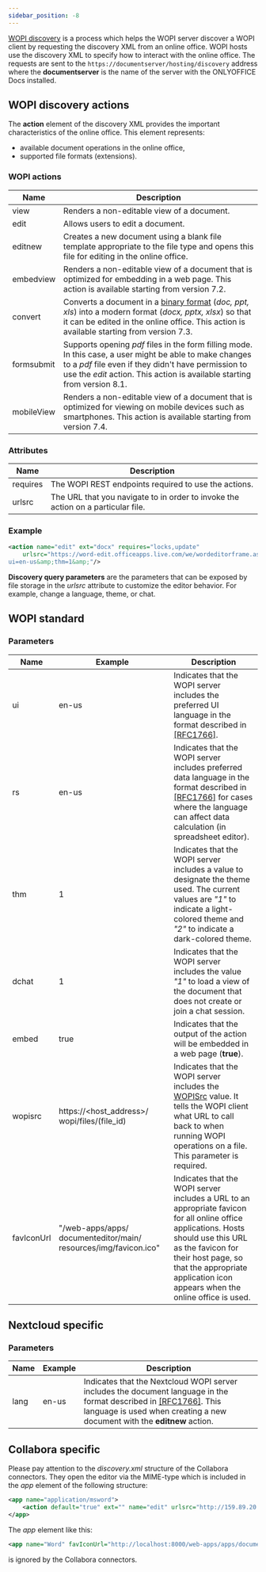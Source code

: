 ```yaml
---
sidebar_position: -8
---
```


[WOPI discovery](https://docs.microsoft.com/en-us/microsoft-365/cloud-storage-partner-program/online/discovery) is a process which helps the WOPI server discover a WOPI client by requesting the discovery XML from an online office. WOPI hosts use the discovery XML to specify how to interact with the online office. The requests are sent to the `https://documentserver/hosting/discovery` address where the **documentserver** is the name of the server with the ONLYOFFICE Docs installed.

## WOPI discovery actions

The **action** element of the discovery XML provides the important characteristics of the online office. This element represents:

- available document operations in the online office,
- supported file formats (extensions).

### WOPI actions

| Name       | Description                                                                                                                                                                                                                                       |
| ---------- | ------------------------------------------------------------------------------------------------------------------------------------------------------------------------------------------------------------------------------------------------- |
| view       | Renders a non-editable view of a document.                                                                                                                                                                                                        |
| edit       | Allows users to edit a document.                                                                                                                                                                                                                  |
| editnew    | Creates a new document using a blank file template appropriate to the file type and opens this file for editing in the online office.                                                                                                             |
| embedview  | Renders a non-editable view of a document that is optimized for embedding in a web page. This action is available starting from version 7.2.                                                                                                      |
| convert    | Converts a document in a [binary format](./Editing%20binary%20documents.md) (*doc, ppt, xls*) into a modern format (*docx, pptx, xlsx*) so that it can be edited in the online office. This action is available starting from version 7.3. |
| formsubmit | Supports opening *pdf* files in the form filling mode. In this case, a user might be able to make changes to a *pdf* file even if they didn't have permission to use the *edit* action. This action is available starting from version 8.1.       |
| mobileView | Renders a non-editable view of a document that is optimized for viewing on mobile devices such as smartphones. This action is available starting from version 7.4.                                                                                |

### Attributes

| Name     | Description                                                                      |
| -------- | -------------------------------------------------------------------------------- |
| requires | The WOPI REST endpoints required to use the actions.                             |
| urlsrc   | The URL that you navigate to in order to invoke the action on a particular file. |

### Example

``` xml
<action name="edit" ext="docx" requires="locks,update"
    urlsrc="https://word-edit.officeapps.live.com/we/wordeditorframe.aspx?
ui=en-us&amp;thm=1&amp;"/>
```

**Discovery query parameters** are the parameters that can be exposed by file storage in the *urlsrc* attribute to customize the editor behavior. For example, change a language, theme, or chat.

## WOPI standard

### Parameters

| Name       | Example                                                          | Description                                                                                                                                                                                                                                                |
| ---------- | ---------------------------------------------------------------- | ---------------------------------------------------------------------------------------------------------------------------------------------------------------------------------------------------------------------------------------------------------- |
| ui         | en-us                                                            | Indicates that the WOPI server includes the preferred UI language in the format described in [\[RFC1766\]](https://datatracker.ietf.org/doc/html/rfc1766.html).                                                                                            |
| rs         | en-us                                                            | Indicates that the WOPI server includes preferred data language in the format described in [\[RFC1766\]](https://datatracker.ietf.org/doc/html/rfc1766.html) for cases where the language can affect data calculation (in spreadsheet editor).             |
| thm        | 1                                                                | Indicates that the WOPI server includes a value to designate the theme used. The current values are *"1"* to indicate a light-colored theme and *"2"* to indicate a dark-colored theme.                                                                    |
| dchat      | 1                                                                | Indicates that the WOPI server includes the value *"1"* to load a view of the document that does not create or join a chat session.                                                                                                                        |
| embed      | true                                                             | Indicates that the output of the action will be embedded in a web page (**true**).                                                                                                                                                                         |
| wopisrc    | https\://\<host\_address>/ wopi/files/(file\_id)                 | Indicates that the WOPI server includes the [WOPISrc](./Overview.md#wopisrc) value. It tells the WOPI client what URL to call back to when running WOPI operations on a file. This parameter is required.                                           |
| favIconUrl | "/web-apps/apps/ documenteditor/main/ resources/img/favicon.ico" | Indicates that the WOPI server includes a URL to an appropriate favicon for all online office applications. Hosts should use this URL as the favicon for their host page, so that the appropriate application icon appears when the online office is used. |

## Nextcloud specific

### Parameters

| Name | Example | Description                                                                                                                                                                                                                                           |
| ---- | ------- | ----------------------------------------------------------------------------------------------------------------------------------------------------------------------------------------------------------------------------------------------------- |
| lang | en-us   | Indicates that the Nextcloud WOPI server includes the document language in the format described in [\[RFC1766\]](https://datatracker.ietf.org/doc/html/rfc1766.html). This language is used when creating a new document with the **editnew** action. |

## Collabora specific

Please pay attention to the *discovery.xml* structure of the Collabora connectors. They open the editor via the MIME-type which is included in the *app* element of the following structure:

``` xml
<app name="application/msword">
    <action default="true" ext="" name="edit" urlsrc="http://159.89.20.129:9980/loleaflet/ba528af/loleaflet.html?"/>
</app>
```

The *app* element like this:

``` xml
<app name="Word" favIconUrl="http://localhost:8000/web-apps/apps/documenteditor/main/resources/img/favicon.ico">
```

is ignored by the Collabora connectors.
